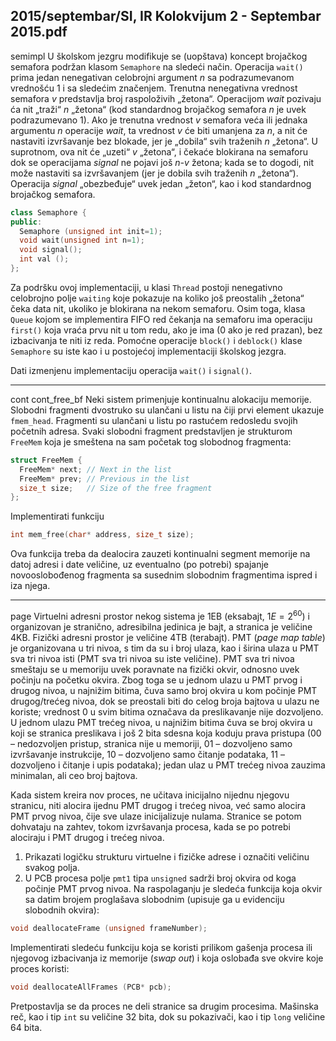 2015/septembar/SI, IR Kolokvijum 2 - Septembar 2015.pdf
--------------------------------------------------------------------------------
semimpl
U školskom jezgru modifikuje se (uopštava) koncept brojačkog semafora podržan klasom
`Semaphore` na sledeći način. Operacija `wait()` prima jedan nenegativan celobrojni argument
*n* sa podrazumevanom vrednošću 1 i sa sledećim značenjem. Trenutna nenegativna vrednost
semafora *v* predstavlja broj raspoloživih „žetona“. Operacijom *wait* pozivaju
ća nit „traži“ *n* „žetona“ (kod standardnog brojačkog semafora *n* je uvek podrazumevano 1). Ako je trenutna
vrednost *v* semafora veća ili jednaka argumentu *n* operacije *wait*, ta vrednost *v* će biti
umanjena za *n*, a nit će nastaviti izvršavanje bez blokade, jer je „dobila“  svih traženih *n*
„žetona“. U suprotnom, ova nit će „uzeti“ *v* „žetona“, i čekaće blokirana na semaforu dok se
operacijama *signal* ne pojavi još *n-v* žetona;  kada se to dogodi, nit može nastaviti sa
izvršavanjem (jer je dobila svih traženih *n* „žetona“). Operacija *signal* „obezbeđuje“  uvek
jedan „žeton“, kao i kod standardnog brojačkog semafora.
```cpp
class Semaphore {
public:
  Semaphore (unsigned int init=1);
  void wait(unsigned int n=1);
  void signal();
  int val ();
};
```
Za podršku ovoj implementaciji, u klasi `Thread` postoji nenegativno celobrojno polje
`waiting` koje pokazuje na koliko još preostalih „žetona“ čeka data nit, ukoliko je blokirana na
nekom semaforu. Osim toga, klasa `Queue` kojom se implementira FIFO red čekanja na
semaforu ima operaciju `first()` koja vraća prvu nit u tom redu, ako je ima (0 ako je red
prazan), bez izbacivanja te niti iz reda. Pomoćne operacije `block()`  i `deblock()`  klase
`Semaphore` su iste kao i u postojećoj implementaciji školskog jezgra.

Dati izmenjenu implementaciju operacija `wait()` i `signal()`.

--------------------------------------------------------------------------------
cont cont_free_bf
Neki sistem primenjuje kontinualnu alokaciju memorije. Slobodni fragmenti dvostruko su
ulančani u listu na čiji prvi element ukazuje `fmem_head`. Fragmenti su ulančani u listu po
rastućem redosledu svojih početnih adresa. Svaki slobodni fragment predstavljen je
strukturom `FreeMem` koja je smeštena na sam početak tog slobodnog fragmenta:
```cpp
struct FreeMem {
  FreeMem* next; // Next in the list
  FreeMem* prev; // Previous in the list
  size_t size;   // Size of the free fragment
};
```
Implementirati funkciju
```cpp
int mem_free(char* address, size_t size);
```
Ova funkcija treba da dealocira zauzeti kontinualni segment memorije na datoj adresi i date
veličine, uz eventualno (po potrebi) spajanje novooslobođenog fragmenta sa susednim
slobodnim fragmentima ispred i iza njega.

--------------------------------------------------------------------------------
page
Virtuelni adresni prostor nekog sistema je 1EB (eksabajt, $1E=2^{60}$) i organizovan je stranično,
adresibilna jedinica je bajt, a stranica je veličine 4KB. Fizički adresni prostor je veličine 4TB
(terabajt). PMT (*page map table*) je organizovana u tri nivoa, s tim da su i broj ulaza, kao i
širina ulaza u PMT sva tri nivoa isti (PMT sva tri nivoa su iste veličine). PMT sva tri nivoa
smeštaju se u memoriju uvek poravnate na fizički okvir, odnosno uvek počinju na početku
okvira. Zbog toga se u jednom ulazu u PMT prvog i drugog nivoa, u najnižim bitima, čuva
samo broj okvira u kom počinje PMT drugog/trećeg nivoa, dok se preostali biti do celog broja
bajtova u ulazu ne koriste;  vrednost 0 u svim bitima označava da preslikavanje nije
dozvoljeno. U jednom ulazu PMT trećeg nivoa, u najnižim bitima čuva se broj okvira u koji
se stranica preslikava i još 2 bita sdesna koja koduju prava pristupa (00 – nedozvoljen pristup,
stranica nije u memoriji, 01 – dozvoljeno samo izvršavanje instrukcije, 10 – dozvoljeno samo
čitanje podataka, 11 –  dozvoljeno i čitanje i upis podataka);  jedan ulaz u PMT trećeg nivoa
zauzima minimalan, ali ceo broj bajtova.

Kada sistem kreira nov proces, ne učitava inicijalno nijednu njegovu stranicu, niti alocira
ijednu PMT drugog i trećeg nivoa, već samo alocira PMT prvog nivoa, čije sve ulaze
inicijalizuje nulama. Stranice se potom dohvataju na zahtev, tokom izvršavanja procesa, kada
se po potrebi alociraju i PMT drugog i trećeg nivoa.

1. Prikazati logičku strukturu virtuelne i fizičke adrese i označiti veličinu svakog polja.
2. U PCB procesa polje `pmt1` tipa `unsigned` sadrži broj okvira od koga počinje PMT
prvog nivoa. Na raspolaganju je sledeća funkcija koja okvir sa datim brojem proglašava
slobodnim (upisuje ga u evidenciju slobodnih okvira):
```cpp
void deallocateFrame (unsigned frameNumber);
```
Implementirati sledeću funkciju koja se koristi prilikom gašenja procesa ili njegovog
izbacivanja iz memorije (*swap out*) i koja oslobađa sve okvire koje proces koristi:
```cpp
void deallocateAllFrames (PCB* pcb);
```
Pretpostavlja se da proces ne deli stranice sa drugim procesima. Mašinska reč, kao i tip `int` su
veličine 32 bita, dok su pokazivači, kao i tip `long` veličine 64 bita.
